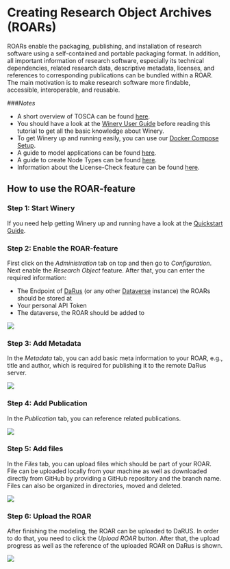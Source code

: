 <!---~~~~~~~~~~~~~~~~~~~~~~~~~~~~~~~~~~~~~~~~~~~~~~~~~~~~~~~~~~~~~~~~~~~~~~~~~~~
  ~ Copyright (c) 2023 Contributors to the Eclipse Foundation
  ~
  ~ See the NOTICE file(s) distributed with this work for additional
  ~ information regarding copyright ownership.
  ~
  ~ This program and the accompanying materials are made available under the
  ~ terms of the Eclipse Public License 2.0 which is available at
  ~ http://www.eclipse.org/legal/epl-2.0, or the Apache Software License 2.0
  ~ which is available at https://www.apache.org/licenses/LICENSE-2.0.
  ~
  ~ SPDX-License-Identifier: EPL-2.0 OR Apache-2.0
  ~~~~~~~~~~~~~~~~~~~~~~~~~~~~~~~~~~~~~~~~~~~~~~~~~~~~~~~~~~~~~~~~~~~~~~~~~~~~-->

# Creating Research Object Archives (ROARs)
ROARs enable the packaging, publishing, and installation of research software using a self-contained and portable packaging format.
In addition, all important information of research software, especially its technical dependencies, related research data, descriptive metadata, licenses, and references to corresponding publications can be bundled within a ROAR.
The main motivation is to make research software more findable, accessible, interoperable, and reusable.

###*Notes*
+ A short overview of TOSCA can be found [here](https://github.com/OpenTOSCA/opentosca-docker/blob/main/docs/tosca-glossary.md).
+ You should have a look at the [Winery User Guide](http://eclipse.github.io/winery) before reading this tutorial to get all the basic knowledge about Winery.
+ To get Winery up and running easily, you can use our [Docker Compose Setup](https://github.com/OpenTOSCA/opentosca-docker).
+ A guide to model applications can be found [here](https://github.com/OpenTOSCA/opentosca-docker/blob/main/docs/tutorial-model-and-deploy.md).
+ A guide to create Node Types can be found [here](https://github.com/OpenTOSCA/opentosca-docker/blob/main/docs/tutorial-node-implementation.md).
+ Information about the License-Check feature can be found [here](./license-checker.md).

## How to use the ROAR-feature 

### Step 1: Start Winery

If you need help getting Winery up and running have a look at the [Quickstart Guide](http://eclipse.github.io/winery).

### Step 2: Enable the ROAR-feature

First click on the *Administration* tab on top and then go to *Configuration*.
Next enable the *Research Object* feature.
After that, you can enter the required information:
+ The Endpoint of [DaRus](https://darus.uni-stuttgart.de/) (or any other [Dataverse](https://dataverse.org/) instance) the ROARs should be stored at
+ Your personal API Token
+ The dataverse, the ROAR should be added to

![](figures/darus-1.png)

### Step 3: Add Metadata
In the *Metadata* tab, you can add basic meta information to your ROAR, e.g., title and author, which is required for publishing it to the remote DaRus server.

![](figures/darus-2.png)


### Step 4: Add Publication
In the *Publication* tab, you can reference related publications.

![](figures/darus-3.png)


### Step 5: Add files

In the *Files* tab, you can upload files which should be part of your ROAR.
File can be uploaded locally from your machine as well as downloaded directly from GitHub by providing a GitHub repository and the branch name.
Files can also be organized in directories, moved and deleted.

![](figures/darus-4.png)


### Step 6: Upload the ROAR
After finishing the modeling, the ROAR can be uploaded to DaRUS.
In order to do that, you need to click the *Upload ROAR* button.
After that, the upload progress as well as the reference of the uploaded ROAR on DaRus is shown.

![](figures/darus-5.png)
